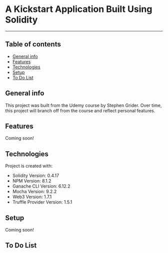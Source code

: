# A Kickstart Application Built Using Solidity
***
## Table of contents
* [General info](#general-info)
* [Features](#features)
* [Technologies](#technologies)
* [Setup](#setup)
* [To Do List](#to-do-list)

## General info
This project was built from the Udemy course by Stephen Grider. Over time, this project will branch off from the course and reflect personal features. 

## Features
Coming soon!

## Technologies
Project is created with:
* Solidity Version: 0.4.17
* NPM Version: 8.1.2
* Ganache CLI Version: 6.12.2
* Mocha Version: 9.2.2
* Web3 Version: 1.7.1
* Truffle Provider Version: 1.5.1
	
## Setup
Coming soon!

## To Do List
